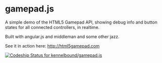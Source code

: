 gamepad.js
===

A simple demo of the HTML5 Gamepad API, showing debug info and button states for all connected controllers, in realtime.

Built with angular.js and middleman and some other jazz.

See it in action here: http://html5gamepad.com

[ ![Codeship Status for kennelbound/gamepad.js](https://www.codeship.io/projects/64c5ee30-0a26-0132-c7a5-1652c0d58564/status)](https://www.codeship.io/projects/31721)
